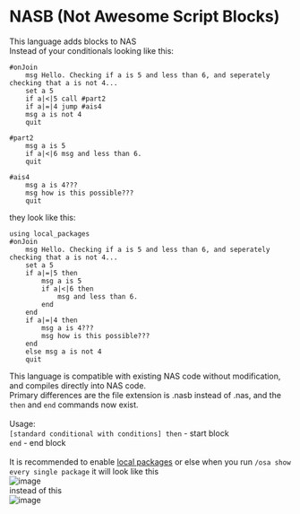 # NASB (Not Awesome Script Blocks)
This language adds blocks to NAS\
Instead of your conditionals looking like this:
```
#onJoin
    msg Hello. Checking if a is 5 and less than 6, and seperately checking that a is not 4...
    set a 5
    if a|<|5 call #part2
	if a|=|4 jump #ais4
	msg a is not 4
    quit

#part2
    msg a is 5
    if a|<|6 msg and less than 6.
    quit

#ais4
    msg a is 4???
    msg how is this possible???
    quit
```
they look like this:
```
using local_packages
#onJoin
    msg Hello. Checking if a is 5 and less than 6, and seperately checking that a is not 4...
    set a 5
    if a|=|5 then
        msg a is 5
        if a|<|6 then
            msg and less than 6.
        end
    end
	if a|=|4 then
        msg a is 4???
        msg how is this possible???
    end
	else msg a is not 4
	quit
```
This language is compatible with existing NAS code without modification, and compiles directly into NAS code.\
Primary differences are the file extension is .nasb instead of .nas, and the `then` and `end` commands now exist.\
\
Usage:\
`[standard conditional with conditions] then` - start block\
`end` - end block\
\
It is recommended to enable [local packages](https://notawesome.cc/docs/nas/documentation.nas#:~:text=using%20local_packages%0A)
or else when you run `/osa show every single package` it will look like this\
![image](https://github.com/user-attachments/assets/ac798989-fb83-4ae4-a7f0-655684a6aeaa)\
instead of this\
![image](https://github.com/user-attachments/assets/41d0ae2c-12b0-4c45-8b6a-7fb0611a7fdb)



